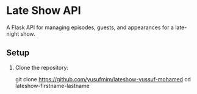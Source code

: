 # Late Show API

A Flask API for managing episodes, guests, and appearances for a late-night show.

## Setup
1. Clone the repository:
   
   git clone <https://github.com/yusufmim/lateshow-yussuf-mohamed>
   cd lateshow-firstname-lastname